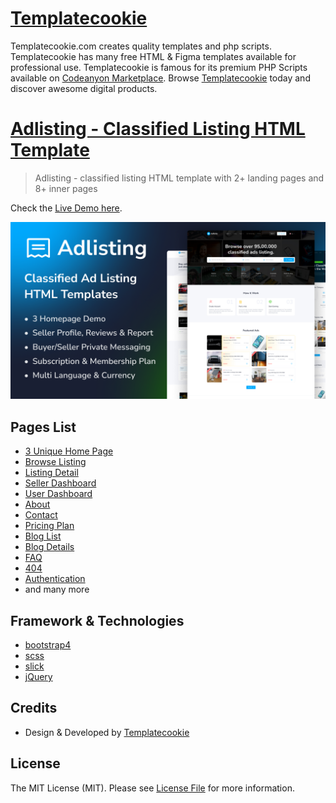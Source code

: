 # [Templatecookie](https://templatecookie.com)
Templatecookie.com creates quality templates and php scripts. Templatecookie has many free HTML & Figma templates available for professional use. Templatecookie is famous for its premium PHP Scripts available on [Codeanyon Marketplace](https://codecanyon.net/user/templatecookie). Browse [Templatecookie](https://templatecookie.com) today and discover awesome digital products.

# [Adlisting - Classified Listing HTML Template](https://templatecookie.com/demo/adlisting-classified-listing-html-template)

> Adlisting - classified listing HTML template with 2+ landing pages and 8+ inner pages

Check the [Live Demo here](https://adlisting-html.netlify.app/).

![](screenshot.png)

## Pages List
- [3 Unique Home Page](https://adlisting-html.netlify.app/)
- [Browse Listing](https://adlisting-html.netlify.app/ad-list)
- [Listing Detail](https://adlisting-html.netlify.app/ad-details)
- [Seller Dashboard](https://adlisting-html.netlify.app/dashboard)
- [User Dashboard](https://adlisting-html.netlify.app/dashboard)
- [About](https://adlisting-html.netlify.app/about)
- [Contact](https://adlisting-html.netlify.app/contact)
- [Pricing Plan](https://adlisting-html.netlify.app/price-plan)
- [Blog List](https://adlisting-html.netlify.app/blog-list)
- [Blog Details](https://adlisting-html.netlify.app/blog-details)
- [FAQ](https://adlisting-html.netlify.app/faq)
- [404](https://adlisting-html.netlify.app/404-error)
- [Authentication](https://adlisting-html.netlify.app/signin)
- and many more


## Framework & Technologies
- [bootstrap4](https://getbootstrap.com/docs/4.0/getting-started/introduction/)
- [scss](https://sass-lang.com/)
- [slick](https://kenwheeler.github.io/slick/)
- [jQuery](https://jquery.com/)

## Credits
- Design & Developed by [Templatecookie](https://templatecookie.com)

## License
The MIT License (MIT). Please see [License File](LICENSE.md) for more information.

